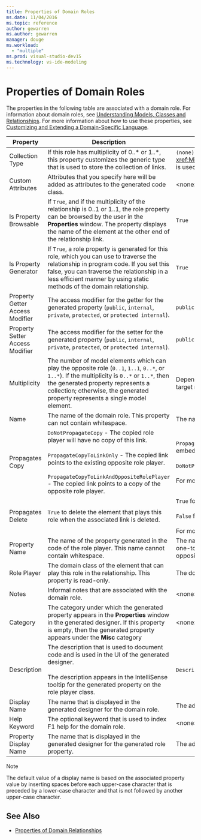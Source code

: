 ```yaml
---
title: Properties of Domain Roles
ms.date: 11/04/2016
ms.topic: reference
author: gewarren
ms.author: gewarren
manager: douge
ms.workload:
  - "multiple"
ms.prod: visual-studio-dev15
ms.technology: vs-ide-modeling
---
```

# Properties of Domain Roles
The properties in the following table are associated with a domain role. For information about domain roles, see [Understanding Models, Classes and Relationships](../modeling/understanding-models-classes-and-relationships.md). For more information about how to use these properties, see [Customizing and Extending a Domain-Specific Language](../modeling/customizing-and-extending-a-domain-specific-language.md).

|Property|Description|Default|
|-|-|-|
|Collection Type|If this role has multiplicity of 0..* or 1..\*, this property customizes the generic type that is used to store the collection of links.|`(none)` - <xref:Microsoft.VisualStudio.Modeling.LinkedElementCollection%601> is used|
|Custom Attributes|Attributes that you specify here will be added as attributes to the generated code class.|<none\>|
|Is Property Browsable|If `True`, and if the multiplicity of the relationship is 0..1 or 1..1, the role property can be browsed by the user in the **Properties** window. The property displays the name of the element at the other end of the relationship link.|`True`|
|Is Property Generator|If `True`, a role property is generated for this role, which you can use to traverse the relationship in program code. If you set this false, you can traverse the relationship in a less efficient manner by using static methods of the domain relationship.|`True`|
|Property Getter Access Modifier|The access modifier for the getter for the generated property (`public`, `internal`, `private`, `protected`, or `protected internal`).|`public`|
|Property Setter Access Modifier|The access modifier for the setter for the generated property (`public`, `internal`, `private`, `protected`, or `protected internal`).|`public`|
|Multiplicity|The number of model elements which can play the opposite role (`0..1`, `1..1`, `0..*`, or `1..*`). If the multiplicity is `0..*` or `1..*`, then the generated property represents a collection; otherwise, the generated property represents a single model element.|Depends on the relationship type and whether this is the source or target role in the relationship.|
|Name|The name of the domain role. This property can not contain whitespace.|The name of the domain class of the role player for this role.|
|Propagates Copy|`DoNotPropagateCopy` - The copied role player will have no copy of this link.<br /><br /> `PropagateCopyToLinkOnly` - The copied link points to the existing opposite role player.<br /><br /> `PropagateCopyToLinkAndOppositeRolePlayer` - The copied link points to a copy of the opposite role player.|`PropagateCopyToLinkAndOppositeRolePlayer` for the source roles of embeddings.<br /><br /> `DoNotPropagateCopy` for other roles.<br /><br /> For more information, see [Customizing Copy Behavior](../modeling/customizing-copy-behavior.md)|
|Propagates Delete|`True` to delete the element that plays this role when the associated link is deleted.|`True` for the target of an embedding role.<br /><br /> `False` for other roles.<br /><br /> For more information, see [Customizing Deletion Behavior](../modeling/customizing-deletion-behavior.md).|
|Property Name|The name of the property generated in the code of the role player. This name cannot contain whitespace.|The name of the opposite role if this role has a zero-to-one or a one-to-one multiplicity; otherwise, the pluralized name of the opposite role.|
|Role Player|The domain class of the element that can play this role in the relationship. This property is read-only.|The domain class of the role player for this role.|
|Notes|Informal notes that are associated with the domain role.|<none\>|
|Category|The category under which the generated property appears in the **Properties** window in the generated designer. If this property is empty, then the generated property appears under the **Misc** category|<none\>|
|Description|The description that is used to document code and is used in the UI of the generated designer.<br /><br /> The description appears in the IntelliSense tooltip for the generated property on the role player class.|`Description for` *the full name of the role*|
|Display Name|The name that is displayed in the generated designer for the domain role.|The adjusted value of the Name property.|
|Help Keyword|The optional keyword that is used to index F1 help for the domain role.|\<none>|
|Property Display Name|The name that is displayed in the generated designer for the generated role property.|The adjusted value of the Property Name property.|

> [!NOTE]
> The default value of a display name is based on the associated property value by inserting spaces before each upper-case character that is preceded by a lower-case character and that is not followed by another upper-case character.

## See Also

- [Properties of Domain Relationships](../modeling/properties-of-domain-relationships.md)